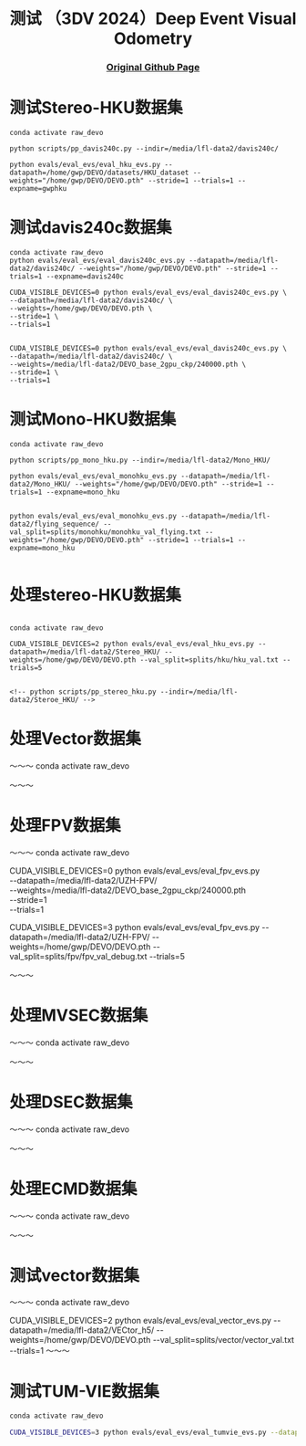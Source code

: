 
<div align="center">
<h1>测试 （3DV 2024）Deep Event Visual Odometry</h1>

[comment]: <> (  <h2 align="center">PAPER</h2>)
  <h3 align="center">
  <a href="https://github.com/tum-vision/DEVO">Original Github Page</a>
  </h3>

</div>





# 测试Stereo-HKU数据集
~~~
conda activate raw_devo

python scripts/pp_davis240c.py --indir=/media/lfl-data2/davis240c/

python evals/eval_evs/eval_hku_evs.py --datapath=/home/gwp/DEVO/datasets/HKU_dataset --weights="/home/gwp/DEVO/DEVO.pth" --stride=1 --trials=1 --expname=gwphku
~~~

# 测试davis240c数据集
~~~
conda activate raw_devo
python evals/eval_evs/eval_davis240c_evs.py --datapath=/media/lfl-data2/davis240c/ --weights="/home/gwp/DEVO/DEVO.pth" --stride=1 --trials=1 --expname=davis240c

CUDA_VISIBLE_DEVICES=0 python evals/eval_evs/eval_davis240c_evs.py \
--datapath=/media/lfl-data2/davis240c/ \
--weights=/home/gwp/DEVO/DEVO.pth \
--stride=1 \
--trials=1


CUDA_VISIBLE_DEVICES=0 python evals/eval_evs/eval_davis240c_evs.py \
--datapath=/media/lfl-data2/davis240c/ \
--weights=/media/lfl-data2/DEVO_base_2gpu_ckp/240000.pth \
--stride=1 \
--trials=1

~~~

# 测试Mono-HKU数据集
~~~
conda activate raw_devo

python scripts/pp_mono_hku.py --indir=/media/lfl-data2/Mono_HKU/

python evals/eval_evs/eval_monohku_evs.py --datapath=/media/lfl-data2/Mono_HKU/ --weights="/home/gwp/DEVO/DEVO.pth" --stride=1 --trials=1 --expname=mono_hku


python evals/eval_evs/eval_monohku_evs.py --datapath=/media/lfl-data2/flying_sequence/ --val_split=splits/monohku/monohku_val_flying.txt --weights="/home/gwp/DEVO/DEVO.pth" --stride=1 --trials=1 --expname=mono_hku


~~~



# 处理stereo-HKU数据集
~~~

conda activate raw_devo

CUDA_VISIBLE_DEVICES=2 python evals/eval_evs/eval_hku_evs.py --datapath=/media/lfl-data2/Stereo_HKU/ --weights=/home/gwp/DEVO/DEVO.pth --val_split=splits/hku/hku_val.txt --trials=5


<!-- python scripts/pp_stereo_hku.py --indir=/media/lfl-data2/Steroe_HKU/ -->
~~~

# 处理Vector数据集
～～～
conda activate raw_devo

<!-- python scripts/pp_vector_rosbag.py --indir=/media/lfl-data2/VECtor/ -->
～～～

# 处理FPV数据集
～～～
conda activate raw_devo

<!-- python scripts/pp_fpv.py --indir=/media/lfl-data2/UZH-FPV/ -->

CUDA_VISIBLE_DEVICES=0 python evals/eval_evs/eval_fpv_evs.py \
--datapath=/media/lfl-data2/UZH-FPV/ \
--weights=/media/lfl-data2/DEVO_base_2gpu_ckp/240000.pth \
--stride=1 \
--trials=1


CUDA_VISIBLE_DEVICES=3 python evals/eval_evs/eval_fpv_evs.py --datapath=/media/lfl-data2/UZH-FPV/ --weights=/home/gwp/DEVO/DEVO.pth --val_split=splits/fpv/fpv_val_debug.txt --trials=5

～～～

# 处理MVSEC数据集
～～～
conda activate raw_devo

<!-- python scripts/pp_mvsec_rosbag.py --indir=/media/lfl-data2/MVSEC/ -->
～～～

# 处理DSEC数据集
～～～
conda activate raw_devo

<!-- python scripts/pp_dsec.py --indir=/media/lfl-data2/DSEC/ -->
～～～

# 处理ECMD数据集
～～～
conda activate raw_devo

<!-- python scripts/pp_ecmd.py --indir=/media/lfl-data2/ECMD/ -->
～～～

# 测试vector数据集
～～～
conda activate raw_devo

CUDA_VISIBLE_DEVICES=2 python evals/eval_evs/eval_vector_evs.py --datapath=/media/lfl-data2/VECtor_h5/ --weights=/home/gwp/DEVO/DEVO.pth --val_split=splits/vector/vector_val.txt --trials=1
～～～


# 测试TUM-VIE数据集

```bash
conda activate raw_devo

CUDA_VISIBLE_DEVICES=3 python evals/eval_evs/eval_tumvie_evs.py --datapath=/media/lfl-data2/TUM-VIE/ --weights=/home/gwp/DEVO/DEVO.pth --val_split=splits/tumvie/tumvie_val_small.txt --trials=5
```